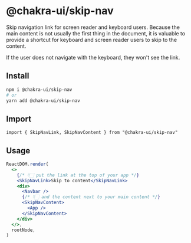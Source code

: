 # @chakra-ui/skip-nav

Skip navigation link for screen reader and keyboard users. Because the main
content is not usually the first thing in the document, it is valuable to
provide a shortcut for keyboard and screen reader users to skip to the content.

If the user does not navigate with the keyboard, they won't see the link.

## Install

```sh
npm i @chakra-ui/skip-nav
# or
yarn add @chakra-ui/skip-nav
```

## Import

```tsxx
import { SkipNavLink, SkipNavContent } from "@chakra-ui/skip-nav"
```

## Usage

```jsx
ReactDOM.render(
  <>
    {/* 👇🏻 put the link at the top of your app */}
    <SkipNavLink>Skip to content</SkipNavLink>
    <div>
      <Navbar />
      {/* 👇🏻 and the content next to your main content */}
      <SkipNavContent>
        <App />
      </SkipNavContent>
    </div>
  </>,
  rootNode,
)
```
